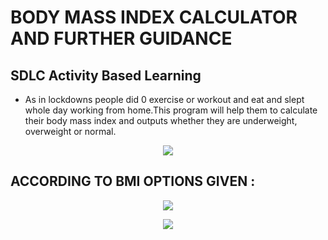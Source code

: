 # BODY MASS INDEX CALCULATOR AND FURTHER GUIDANCE

## SDLC Activity Based Learning
* As in lockdowns people did 0 exercise or workout and eat and slept whole day working from home.This program will help them to calculate their body mass index and outputs whether they are underweight, overweight or normal.
<p  align="center">
    <img src="https://user-images.githubusercontent.com/80378720/114139785-18961880-992d-11eb-8612-b8e35f3b4a9c.png" />
</p>

## ACCORDING TO BMI OPTIONS GIVEN :

<p  align="center">
    <img src="https://user-images.githubusercontent.com/80378720/114140520-fcdf4200-992d-11eb-96ab-d62ae0cafe17.png" />
</p>

<p  align="center">
    <img src="https://user-images.githubusercontent.com/80378720/114140491-f4870700-992d-11eb-949a-e23ab514ba5f.png" />
</p>


